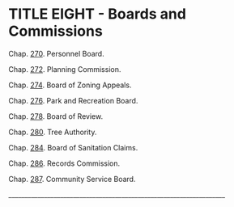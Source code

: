 TITLE EIGHT - Boards and Commissions
====================================

Chap. [270](18adbf7a.html). Personnel Board.

Chap. [272](18bba756.html). Planning Commission.

Chap. [274](18c37d8d.html). Board of Zoning Appeals.

Chap. [276](18d38ba1.html). Park and Recreation Board.

Chap. [278](18fef2a3.html). Board of Review.

Chap. [280](190dab57.html). Tree Authority.

Chap. [284](1a9e2cf3.html). Board of Sanitation Claims.

Chap. [286](1aad54e0.html). Records Commission.

Chap. [287](1ac289aa.html). Community Service Board.

\_\_\_\_\_\_\_\_\_\_\_\_\_\_\_\_\_\_\_\_\_\_\_\_\_\_\_\_\_\_\_\_\_\_\_\_\_\_\_\_\_\_\_\_\_\_\_\_\_\_\_\_\_\_\_\_\_\_\_\_\_\_\_\_\_\_\_

